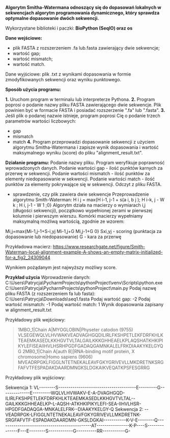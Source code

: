 **Algorytm Smitha-Watermana
odnoszący się do dopasowań lokalnych w sekwencjach algorytm programowania dynamicznego, który sprawdza optymalne dopasowanie dwóch sekwencji.**

Wykorzystane biblioteki i paczki: **BioPython (SeqIO) oraz os**

**Dane wejściowe:** 
- plik FASTA z rozszerzeniem .fa lub.fasta zawierający dwie sekwencje; 
- wartość gap;
- wartość mismatch; 
- wartość match.

Dane wyjściowe: plik .txt z wynikami dopasowania w formie zmodyfikowanych sekwencji oraz wyniku punktowego.


**Sposób użycia programu:** 

**1.** Uruchom program w terminalu lub interpreterze Pythona.
**2.** Program poprosi o podanie nazwy pliku FASTA zawierającego dwie sekwencje. Plik powinien być w formacie FASTA i posiadać rozszerzenie ".fa" lub ".fasta".
**3.** Jeśli plik o podanej nazwie istnieje, program poprosi Cię o podanie trzech parametrów wartości liczbowych:
- gap
- mismatch
- match
**4.** Program przeprowadzi dopasowanie sekwencji z użyciem algorytmu Smitha-Watermana i zapisze wynik dopasowania i wartość maksymalnego wyniku (score) do pliku "alignment_result.txt". 

**Działanie programu:**
Podanie nazwy pliku.
Program weryfikuje poprawność wprowadzonych danych.
Podanie wartości gap - ilość punktów karnych za przerwę w sekwencji.
Podanie wartości mismatch - ilość punktów za elementy niedopasowanie w sekwencji.
Podanie wartości match - ilość punktów za elementy pokrywające się w sekwencji.
Odczyt z pliku FASTA.
- sprawdzenie, czy plik zawiera dwie sekwencje
Przeprowadzenie algorytmu Smith-Waterman:
H i j = max{H i-1, j-1 + s(a i, b j ); H i-k, j - W k ; H i, j-1 - W 1 ;0}
Algorytm działa na macierzy o wymiarach i,j (długości sekwencji), początkowo wypełnionej zerami w pierwszej kolumnie i pierwszym wierszu.
Komórki macierzy wypełniamy maksymalną możliwą wartością, zgodnie ze wzorem:

Mi,j=max{Mi-1,j-1+S-i,yj	Mi-1,j+G	Mi,j-1+G	0}
Sxi,yj - scoring (punktacja za dopasowanie lub niedopasowanie)
G - kara za przerwę


Przykładowa macierz: https://www.researchgate.net/figure/Smith-Waterman-local-alignment-example-A-shows-an-empty-matrix-initialized-for-a_fig2_24309044

Wynikiem pożądanym jest najwyższy możliwy score.




**Przykład użycia** 
Wprowadzenie danych:
C:\Users\Patrycja\PycharmProjects\pythonProject\venv\Scripts\python.exe C:\Users\Patrycja\PycharmProjects\pythonProject\main.py 
Podaj nazwę pliku FASTA (z rozszerzeniem fa lub fasta): C:\Users\Patrycja\Downloads\seq1.fasta
Podaj wartość gap: -2
Podaj wartość mismatch: -1
Podaj wartość match: 1
Wynik dopasowania zapisany w alignment_result.txt

Przykładowy plik wejściowy:
>1MBO_1|Chain A|MYOGLOBIN|Physeter catodon (9755)
VLSEGEWQLVLHVWAKVEADVAGHGQDILIRLFKSHPETLEKFDRFKHLKTEAEMKASEDLKKHGVTVLTALGAILKKKGHHEAELKPLAQSHATKHKIPIKYLEFISEAIIHVLHSRHPGDFGADAQGAMNKALELFRKDIAAKYKELGYQG
>2MB0_1|Chain A[auth B]|RNA-binding motif protein, X chromosome|Homo sapiens (9606)
MVEADRPGKLFIGGLNTETNEKALEAVFGKYGRIVEVLLMKDRETNKSRGFAFVTFESPADAKDAARDMNGKSLDGKAIKVEQATKPSFESGRRG


Przykładowy plik wyjściowy:

Sekwencja 1: VL--------S--------------------------------------E---------G--------------E---------WQLVLHVWAKV-E-A-DVAGHGQD-ILIRLFKSHPETLEKFDRFKHLKTEAEMKASEDLKKHGVTVLTAL--GAILKKKGHHEAELKP-L-AQSH-ATKHKIPIKYLEFI-SEA-IIHVLHSR-HPGDFGADAQGA-MNKALELFRK--DIAAKYKELGY-Q
Sekwencja 2: --VEADRPGK-LFIGGLNTETNEKALEAVFGKYGRIVEVLLMKDRETNK-SRGFAFVTF-ESPADAKDAARDMN-GKSLDGKAI-----------K-V-E--------Q---------------------------------------------AT----------------K-P----S--------------F---E--------S------------G----------RR-----------G-

